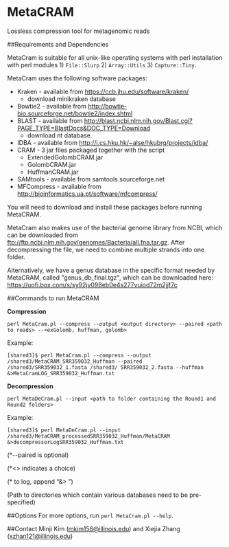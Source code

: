 # MetaCRAM
Lossless compression tool for metagenomic reads

##Requirements and Dependencies

MetaCram is suitable for all unix-like operating systems with perl installation with perl modules 1) `File::Slurp` 2) `Array::Utils` 3) `Capture::Tiny`.

MetaCram uses the following software packages:
* Kraken - available from https://ccb.jhu.edu/software/kraken/
  - download minikraken database
* Bowtie2 - available from http://bowtie-bio.sourceforge.net/bowtie2/index.shtml
* BLAST - available from http://blast.ncbi.nlm.nih.gov/Blast.cgi?PAGE_TYPE=BlastDocs&DOC_TYPE=Download 
  - download nt database.
* IDBA - available from http://i.cs.hku.hk/~alse/hkubrg/projects/idba/
* CRAM - 3 jar files packaged together with the script 
  - ExtendedGolombCRAM.jar
  - GolombCRAM.jar 
  - HuffmanCRAM.jar
* SAMtools - available from samtools.sourceforge.net
* MFCompress - available from http://bioinformatics.ua.pt/software/mfcompress/

You will need to download and install these packages before running MetaCRAM.


MetaCram also makes use of the bacterial genome library from NCBI, which can be downloaded from 
ftp://ftp.ncbi.nlm.nih.gov/genomes/Bacteria/all.fna.tar.gz. 
After decompressing the file, we need to combine multiple strands into one folder. 

Alternatively, we have a genus database in the specific format needed by MetaCRAM, called "genus_db_final.tgz",  which can be downloaded here: https://uofi.box.com/s/sy92jv098eb0e4s277vuiod72m2jjf7c



##Commands to run MetaCRAM

**Compression**

`perl MetaCram.pl --compress --output <output directory> --paired <path to reads> --<exGolomb, huffman, golomb>`

Example:

`[shared3]$ perl MetaCram.pl --compress --output /shared3/MetaCRAM_SRR359032_Huffman --paired /shared3/SRR359032_1.fasta /shared3/ SRR359032_2.fasta --huffman &>MetaCramLOG_SRR359032_Huffman.txt`

**Decompression**

`perl MetaDeCram.pl --input <path to folder containing the Round1 and Round2 folders>`

Example:

`[shared3]$ perl MetaDeCram.pl --input /shared3/MetaCRAM_processedSRR359032_Huffman/MetaCRAM &>decompressorLogSRR359032_Huffman.txt`

(*--paired is optional)

(*<> indicates a choice)

(* to log, append “&> <log file>”)

(Path to directories which contain various databases need to be pre-specified)

##Options
For more options, run `perl MetaCram.pl --help`.

##Contact
Minji Kim (mkim158@illinois.edu) and Xiejia Zhang (xzhan121@illinois.edu)
